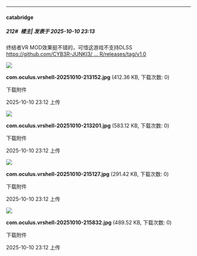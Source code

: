 ﻿
*****

####  catabridge  
##### 212#         楼主| 发表于 2025-10-10 23:13

终结者VR MOD效果挺不错的，可惜这游戏不支持DLSS
[https://github.com/CYB3R-JUNKI3/ ... R/releases/tag/v1.0](https://github.com/CYB3R-JUNKI3/Terminator-Resistance-VR/releases/tag/v1.0)

<img src="https://img.stage1st.com/forum/202510/10/231249vgn8p1rvc4zopz3n.jpg" referrerpolicy="no-referrer">

<strong>com.oculus.vrshell-20251010-213152.jpg</strong> (412.36 KB, 下载次数: 0)

下载附件

2025-10-10 23:12 上传

<img src="https://img.stage1st.com/forum/202510/10/231249d00csjsdkxjox09e.jpg" referrerpolicy="no-referrer">

<strong>com.oculus.vrshell-20251010-213201.jpg</strong> (583.12 KB, 下载次数: 0)

下载附件

2025-10-10 23:12 上传

<img src="https://img.stage1st.com/forum/202510/10/231250pf9if5pw2f2i2slz.jpg" referrerpolicy="no-referrer">

<strong>com.oculus.vrshell-20251010-215127.jpg</strong> (291.42 KB, 下载次数: 0)

下载附件

2025-10-10 23:12 上传

<img src="https://img.stage1st.com/forum/202510/10/231250ttt0ydgwbdwnnhib.jpg" referrerpolicy="no-referrer">

<strong>com.oculus.vrshell-20251010-215832.jpg</strong> (489.52 KB, 下载次数: 0)

下载附件

2025-10-10 23:12 上传

